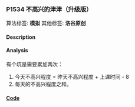 ### P1534 不高兴的津津（升级版）

算法标签: **模拟**
其他标签: **洛谷原创**


#### Description





#### Analysis

有个坑是需要累加两次：

1. 今天不高兴程度 = 昨天不高兴程度 + 上课时间 - 8
2. 每天的不高兴程度之和。

#### [Code](../cpp/p1534.cpp)
